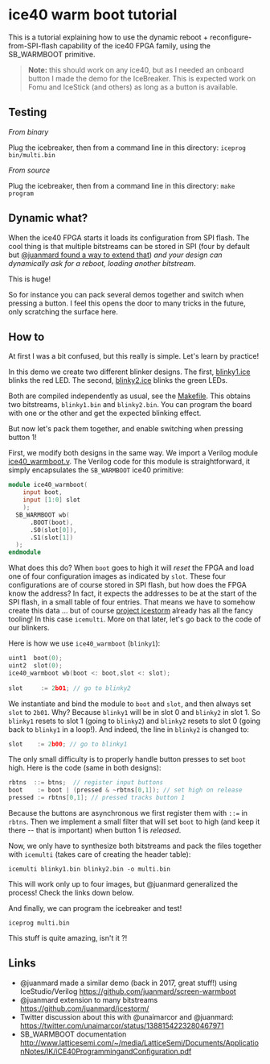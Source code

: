 # ice40 warm boot tutorial

This is a tutorial explaining how to use the dynamic reboot + reconfigure-from-SPI-flash capability of the ice40 FPGA family, using the SB_WARMBOOT primitive.

> **Note:** this should work on any ice40, but as I needed an onboard button I made the demo for the IceBreaker. This is expected work on Fomu and IceStick (and others) as long as a button is available.

## Testing

*From binary*

Plug the icebreaker, then from a command line in this directory:
`iceprog bin/multi.bin`

*From source*

Plug the icebreaker, then from a command line in this directory:
`make program`

## Dynamic what?

When the ice40 FPGA starts it loads its configuration from SPI flash. The cool thing is that multiple bitstreams can be stored in SPI (four by default but [@juanmard found a way to extend that](https://twitter.com/juanmard/status/1388217639655313409)) *and your design can dynamically ask for a reboot, loading another bitstream*.

This is huge! 

So for instance you can pack several demos together and switch when pressing a button. I feel this opens the door to many tricks in the future, only scratching the surface here.

## How to

At first I was a bit confused, but this really is simple. Let's learn by practice!

In this demo we create two different blinker designs. The first, [blinky1.ice](blinky1.ice) blinks the red LED. The second, [blinky2.ice](blinky2.ice) blinks the green LEDs. 

Both are compiled independently as usual, see the [Makefile](Makefile). This obtains two bitstreams, `blinky1.bin` and `blinky2.bin`. You can program the board with one or the other and get the expected blinking effect.

But now let's pack them together, and enable switching when pressing button 1!

First, we modify both designs in the same way. We import a Verilog module [ice40_warmboot.v](ice40_warmboot.v). The Verilog code for this module is straightforward, it simply encapsulates the `SB_WARMBOOT` ice40 primitive:

```v
module ice40_warmboot(
	input boot,
	input [1:0] slot
	);
  SB_WARMBOOT wb( 
      .BOOT(boot),
      .S0(slot[0]),
      .S1(slot[1])
  );
endmodule
```

What does this do? When `boot` goes to high it will *reset* the FPGA and load one of four configuration images as indicated by `slot`. These four configurations are of course stored in SPI flash, but how does the FPGA know the address? In fact, it expects the addresses to be at the start of the SPI flash, in a small table of four entries. That means we have to somehow create this data ... but of course [project icestorm](https://github.com/YosysHQ/icestorm) already has all the fancy tooling! In this case `icemulti`. More on that later, let's go back to the code of our blinkers.

Here is how we use `ice40_warmboot` (`blinky1`):

```c
uint1  boot(0);
uint2  slot(0);
ice40_warmboot wb(boot <: boot,slot <: slot);
  	
slot     := 2b01; // go to blinky2
```

We instantiate and bind the module to `boot` and `slot`, and then always set `slot` to `2b01`. Why? Because `blinky1` will be in slot 0 and `blinky2` in slot 1. So `blinky1` resets to slot 1 (going to `blinky2`) and `blinky2` resets to slot 0 (going back to `blinky1` in a loop!). And indeed, the line in `blinky2` is changed to:

```c
slot    := 2b00; // go to blinky1
```

The only small difficulty is to properly handle button presses to set `boot` high. Here is the code (same in both designs):

```c
rbtns  ::= btns;  // register input buttons
boot    := boot | (pressed & ~rbtns[0,1]); // set high on release
pressed := rbtns[0,1]; // pressed tracks button 1
```

Because the buttons are asynchronous we first register them with `::=` in `rbtns`. Then we implement a small filter that will set `boot` to high (and keep it there -- that is important) when button 1 is *released*. 

Now, we only have to synthesize both bitstreams and pack the files together with `icemulti` (takes care of creating the header table):
```
icemulti blinky1.bin blinky2.bin -o multi.bin
```

This will work only up to four images, but @juanmard generalized the process! Check the links down below.

And finally, we can program the icebreaker and test!
```
iceprog multi.bin
```

This stuff is quite amazing, isn't it ?!

## Links
- @juanmard made a similar demo (back in 2017, great stuff!) using IceStudio/Verilog https://github.com/juanmard/screen-warmboot
- @juanmard extension to many bitstreams https://github.com/juanmard/icestorm/
- Twitter discussion about this with @unaimarcor
 and @juanmard: https://twitter.com/unaimarcor/status/1388154223280467971
- SB_WARMBOOT documentation http://www.latticesemi.com/~/media/LatticeSemi/Documents/ApplicationNotes/IK/iCE40ProgrammingandConfiguration.pdf
